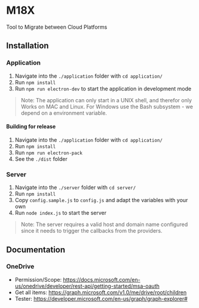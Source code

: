 # M18X
Tool to Migrate between Cloud Platforms

## Installation
### Application
1. Navigate into the `./application` folder with `cd application/`
2. Run `npm install`
3. Run `npm run electron-dev` to start the application in development mode

> Note: The application can only start in a UNIX shell, and therefor only Works on MAC and Linux. For Windows use the Bash subsystem - we depend on a environment variable.

#### Building for release
1. Navigate into the `./application` folder with `cd application/`
2. Run `npm install`
3. Run `npm run electron-pack`
4. See the `./dist` folder

### Server
1. Navigate into the `./server` folder with `cd server/`
2. Run `npm install`
3. Copy `config.sample.js` to `config.js` and adapt the variables with your own
4. Run `node index.js` to start the server

> Note: The server requires a valid host and domain name configured since it needs to trigger the callbacks from the providers.

## Documentation
### OneDrive
* Permission/Scope: https://docs.microsoft.com/en-us/onedrive/developer/rest-api/getting-started/msa-oauth
* Get all items: https://graph.microsoft.com/v1.0/me/drive/root/children
* Tester: https://developer.microsoft.com/en-us/graph/graph-explorer#